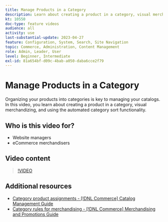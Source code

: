 ```yaml
---
title: Manage Products in a Category
description: Learn about creating a product in a category, visual merchandizing, and using the automated category sort functionality.
kt: 10550
doc-type: feature videos
audience: all
activity: use
last-substantial-update: 2023-04-27
feature: Configuration, System, Search, Site Navigation
topic: Commerce, Administration, Content Management
role: Admin, Leader, User
level: Beginner, Intermediate
exl-id: 81a654bf-d09c-4bab-a050-daba6cce2f79
---
```

# Manage Products in a Category

Organizing your products into categories is key to managing your catalogs. In this video, you learn about creating a product in a category, visual merchandizing, and using the automated category sort functionality.

## Who is this video for?

- Website managers
- eCommerce merchandisers

## Video content

>[!VIDEO](https://video.tv.adobe.com/v/343747?quality=12&learn=on)

## Additional resources

- [Category product assignments - [!DNL Commerce] Catalog Management Guide](https://experienceleague.adobe.com/docs/commerce-admin/catalog/categories/products-in-category/categories-product-assignments.html)
- [Category rules for merchandising - [!DNL Commerce] Merchandising and Promotions Guide](https://experienceleague.adobe.com/docs/commerce-admin/marketing/merchandising/visual-merch/category-product-rules.html)
